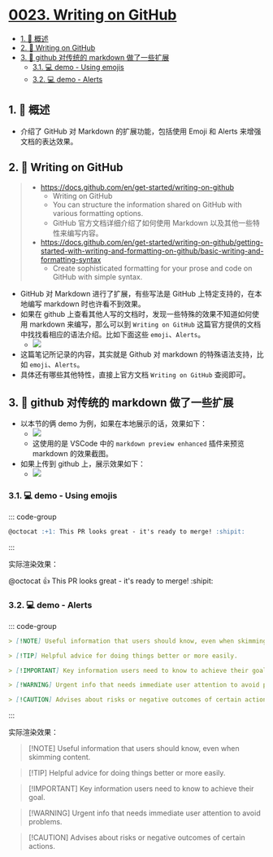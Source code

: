 # [0023. Writing on GitHub](https://github.com/tnotesjs/TNotes.notes/tree/main/notes/0023.%20Writing%20on%20GitHub)

<!-- region:toc -->

- [1. 📝 概述](#1--概述)
- [2. 🔗 Writing on GitHub](#2--writing-on-github)
- [3. 📒 github 对传统的 markdown 做了一些扩展](#3--github-对传统的-markdown-做了一些扩展)
  - [3.1. 💻 demo - Using emojis](#31--demo---using-emojis)
  - [3.2. 💻 demo - Alerts](#32--demo---alerts)

<!-- endregion:toc -->

## 1. 📝 概述

- 介绍了 GitHub 对 Markdown 的扩展功能，包括使用 Emoji 和 Alerts 来增强文档的表达效果。

## 2. 🔗 Writing on GitHub

> - https://docs.github.com/en/get-started/writing-on-github
>   - Writing on GitHub
>   - You can structure the information shared on GitHub with various formatting options.
>   - GitHub 官方文档详细介绍了如何使用 Markdown 以及其他一些特性来编写内容。
> - https://docs.github.com/en/get-started/writing-on-github/getting-started-with-writing-and-formatting-on-github/basic-writing-and-formatting-syntax
>   - Create sophisticated formatting for your prose and code on GitHub with simple syntax.

- GitHub 对 Markdown 进行了扩展，有些写法是 GitHub 上特定支持的，在本地编写 markdown 时也许看不到效果。
- 如果在 github 上查看其他人写的文档时，发现一些特殊的效果不知道如何使用 markdown 来编写，那么可以到 `Writing on GitHub` 这篇官方提供的文档中找找看相应的语法介绍。比如下面这些 `emoji`、`Alerts`。
  - ![](https://cdn.jsdelivr.net/gh/tnotesjs/imgs@main/2024-10-16-15-19-48.png)
- 这篇笔记所记录的内容，其实就是 Github 对 markdown 的特殊语法支持，比如 `emoji`、`Alerts`。
- 具体还有哪些其他特性，直接上官方文档 `Writing on GitHub` 查阅即可。

## 3. 📒 github 对传统的 markdown 做了一些扩展

- 以本节的俩 demo 为例，如果在本地展示的话，效果如下：
  - ![](https://cdn.jsdelivr.net/gh/tnotesjs/imgs@main/2024-10-16-15-20-36.png)
  - 这使用的是 VSCode 中的 `markdown preview enhanced` 插件来预览 markdown 的效果截图。
- 如果上传到 github 上，展示效果如下：
  - ![](https://cdn.jsdelivr.net/gh/tnotesjs/imgs@main/2024-10-16-15-19-48.png)

### 3.1. 💻 demo - Using emojis

::: code-group

```md [源码]
@octocat :+1: This PR looks great - it's ready to merge! :shipit:
```

:::

实际渲染效果：

@octocat :+1: This PR looks great - it's ready to merge! :shipit:

### 3.2. 💻 demo - Alerts

::: code-group

```md [源码]
> [!NOTE] Useful information that users should know, even when skimming content.

> [!TIP] Helpful advice for doing things better or more easily.

> [!IMPORTANT] Key information users need to know to achieve their goal.

> [!WARNING] Urgent info that needs immediate user attention to avoid problems.

> [!CAUTION] Advises about risks or negative outcomes of certain actions.
```

:::

实际渲染效果：

> [!NOTE] Useful information that users should know, even when skimming content.

> [!TIP] Helpful advice for doing things better or more easily.

> [!IMPORTANT] Key information users need to know to achieve their goal.

> [!WARNING] Urgent info that needs immediate user attention to avoid problems.

> [!CAUTION] Advises about risks or negative outcomes of certain actions.
